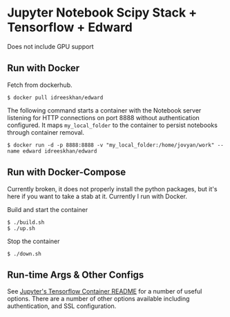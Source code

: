 # Jupyter Notebook Scipy Stack + Tensorflow + Edward
Does not include GPU support

## Run with Docker

Fetch from dockerhub.
```
$ docker pull idreeskhan/edward
```

The following command starts a container with the Notebook server listening for HTTP connections on port 8888 without authentication configured. It maps `my_local_folder` to the container to persist notebooks through container removal.

```
$ docker run -d -p 8888:8888 -v "my_local_folder:/home/jovyan/work" --name edward idreeskhan/edward
```

## Run with Docker-Compose
Currently broken, it does not properly install the python packages, but it's here if you want to take a stab at it. Currently I run with Docker.

Build and start the container
```
$ ./build.sh
$ ./up.sh
```

Stop the container
```
$ ./down.sh
```

## Run-time Args & Other Configs
See [Jupyter's Tensorflow Container README](https://github.com/jupyter/docker-stacks/blob/master/tensorflow-notebook/README.md) for a number of useful options. There are a number of other options available including authentication, and SSL configuration.
